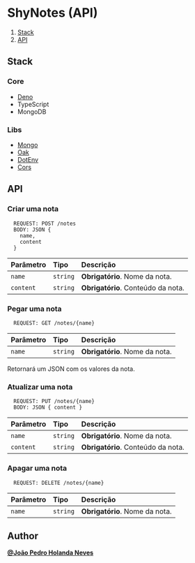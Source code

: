 # ShyNotes (API)

1. [Stack](#stack)
2. [API](#api)


## Stack

### Core

- [Deno](https://deno.land/)
- TypeScript
- MongoDB

### Libs

- [Mongo](https://deno.land/x/mongo)
- [Oak](https://deno.land/x/oak)
- [DotEnv](https://deno.land/x/dotenv)
- [Cors](https://deno.land/x/cors)

## API

### Criar uma nota

```http
  REQUEST: POST /notes
  BODY: JSON {
    name,
    content
  }
```

| Parâmetro   | Tipo       | Descrição                                   |
| :---------- | :--------- | :------------------------------------------ |
| `name`      | `string` | **Obrigatório**. Nome da nota. |
| `content`      | `string` | **Obrigatório**. Conteúdo da nota. |

### Pegar uma nota

```http
  REQUEST: GET /notes/{name}
```

| Parâmetro   | Tipo       | Descrição                                   |
| :---------- | :--------- | :------------------------------------------ |
| `name`      | `string` | **Obrigatório**. Nome da nota. |

Retornará um JSON com os valores da nota.

### Atualizar uma nota

```http
  REQUEST: PUT /notes/{name}
  BODY: JSON { content }
```

| Parâmetro   | Tipo       | Descrição                                   |
| :---------- | :--------- | :------------------------------------------ |
| `name`      | `string` | **Obrigatório**. Nome da nota. |
| `content`      | `string` | **Obrigatório**. Conteúdo da nota. |

### Apagar uma nota

```http
  REQUEST: DELETE /notes/{name}
```

| Parâmetro   | Tipo       | Descrição                                   |
| :---------- | :--------- | :------------------------------------------ |
| `name`      | `string` | **Obrigatório**. Nome da nota. |

## Author

**[@João Pedro Holanda Neves](https://github.com/Jphn)**
